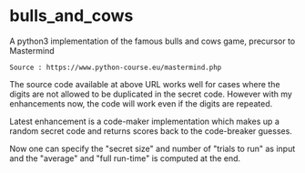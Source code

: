 # bulls_and_cows
A python3 implementation of the famous bulls and cows game, precursor to Mastermind

    Source : https://www.python-course.eu/mastermind.php
    
The source code available at above URL works well for cases where the digits are not allowed to be duplicated 
in the secret code. 
However with my enhancements now, the code will work even if the digits are repeated.

Latest enhancement is a code-maker implementation which makes up a random secret code
and returns scores back to the code-breaker guesses.

Now one can specify the "secret size" and number of "trials to run" as input and the "average" and 
"full run-time" is computed at the end.
